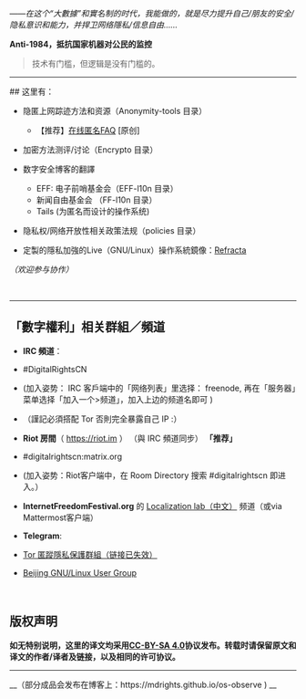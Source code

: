 *——在这个“大數據”和實名制的时代，我能做的，就是尽力提升自己/朋友的安全/隐私意识和能力，并捍卫网络隱私/信息自由……*

**Anti-1984，抵抗国家机器对公民的监控**

> 技术有门槛，但逻辑是没有门槛的。

<hr>
## 这里有：

- 隐匿上网踪迹方法和资源（Anonymity-tools 目录）
	- 【推荐】[在线匿名FAQ](https://github.com/mdrights/Digital-rights/blob/master/%E5%9C%A8%E7%BA%BF%E5%8C%BF%E5%90%8DFAQ.md) [原创]

- 加密方法测评/讨论（Encrypto 目录）

- 数字安全博客的翻譯
	- EFF: 电子前哨基金会（EFF-l10n 目录）	
	- 新闻自由基金会 （FF-l10n 目录）
	- Tails (为匿名而设计的操作系统)

- 隐私权/网络开放性相关政策法规（policies 目录）

- 定製的隱私加強的Live（GNU/Linux）操作系統鏡像：[Refracta](https://mdrights.github.io/os-observe/posts/2017/07/Refracta-live-torrent.html)

*（欢迎参与协作）*

<br /> 
<hr>

## 「數字權利」相关群組／頻道

- **IRC 頻道**：
 - #DigitalRightsCN
 - (加入姿势： IRC 客戶端中的「网络列表」里选择： freenode, 再在「服务器」菜单选择「加入一个>频道」，加入上边的频道名即可 )
 - （謹記必須搭配 Tor 否則完全暴露自己 IP :）

- **Riot 房間**（ https://riot.im ） （與 IRC 頻道同步） **「推荐」**
 - #digitalrightscn:matrix.org
 - (加入姿势：Riot客户端中，在 Room Directory 搜索 #digitalrightscn 即进入。）

- **InternetFreedomFestival.org** 的 [Localization lab（中文）](https://community.internetfreedomfestival.org/community/channels/localization-zh-hans) 频道（或via Mattermost客户端）

- **Telegram**: 
 - [Tor 匿蹤隱私保護群組（链接已失效）]()
 - [Beijing GNU/Linux User Group](https://t.me/beijinglug)


<br />

## 版权声明

**如无特别说明，这里的译文均采用[CC-BY-SA 4.0](https://creativecommons.org/licenses/by-sa/4.0/deed.zh)协议发布。转载时请保留原文和译文的作者/译者及链接，以及相同的许可协议。**

<hr>
__（部分成品会发布在博客上：https://mdrights.github.io/os-observe ) __


